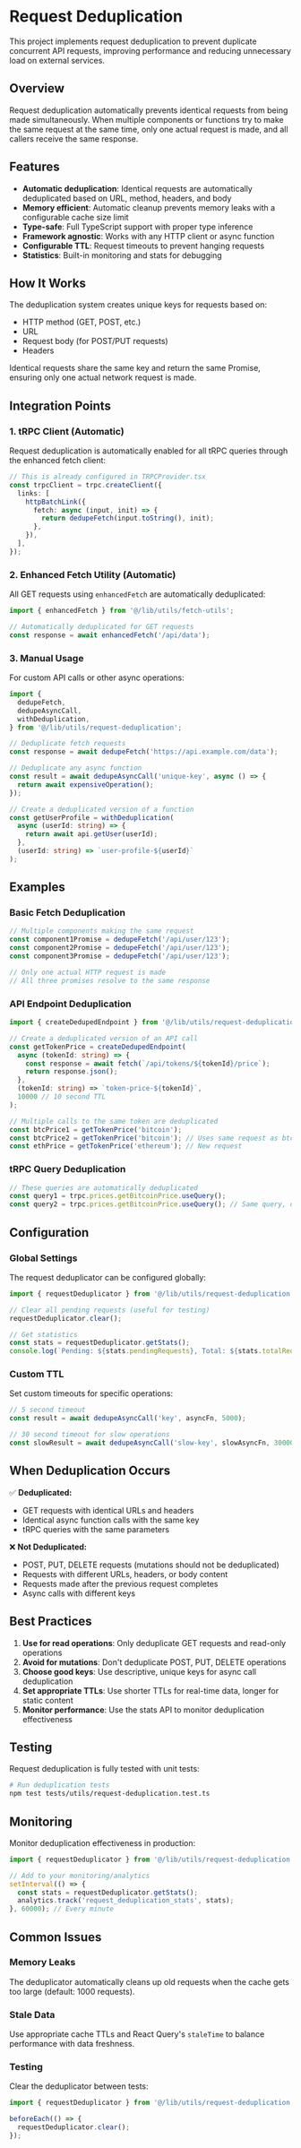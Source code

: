 # Request Deduplication

This project implements request deduplication to prevent duplicate concurrent API requests, improving performance and reducing unnecessary load on external services.

## Overview

Request deduplication automatically prevents identical requests from being made simultaneously. When multiple components or functions try to make the same request at the same time, only one actual request is made, and all callers receive the same response.

## Features

- **Automatic deduplication**: Identical requests are automatically deduplicated based on URL, method, headers, and body
- **Memory efficient**: Automatic cleanup prevents memory leaks with a configurable cache size limit
- **Type-safe**: Full TypeScript support with proper type inference
- **Framework agnostic**: Works with any HTTP client or async function
- **Configurable TTL**: Request timeouts to prevent hanging requests
- **Statistics**: Built-in monitoring and stats for debugging

## How It Works

The deduplication system creates unique keys for requests based on:

- HTTP method (GET, POST, etc.)
- URL
- Request body (for POST/PUT requests)
- Headers

Identical requests share the same key and return the same Promise, ensuring only one actual network request is made.

## Integration Points

### 1. tRPC Client (Automatic)

Request deduplication is automatically enabled for all tRPC queries through the enhanced fetch client:

```typescript
// This is already configured in TRPCProvider.tsx
const trpcClient = trpc.createClient({
  links: [
    httpBatchLink({
      fetch: async (input, init) => {
        return dedupeFetch(input.toString(), init);
      },
    }),
  ],
});
```

### 2. Enhanced Fetch Utility (Automatic)

All GET requests using `enhancedFetch` are automatically deduplicated:

```typescript
import { enhancedFetch } from '@/lib/utils/fetch-utils';

// Automatically deduplicated for GET requests
const response = await enhancedFetch('/api/data');
```

### 3. Manual Usage

For custom API calls or other async operations:

```typescript
import {
  dedupeFetch,
  dedupeAsyncCall,
  withDeduplication,
} from '@/lib/utils/request-deduplication';

// Deduplicate fetch requests
const response = await dedupeFetch('https://api.example.com/data');

// Deduplicate any async function
const result = await dedupeAsyncCall('unique-key', async () => {
  return await expensiveOperation();
});

// Create a deduplicated version of a function
const getUserProfile = withDeduplication(
  async (userId: string) => {
    return await api.getUser(userId);
  },
  (userId: string) => `user-profile-${userId}`
);
```

## Examples

### Basic Fetch Deduplication

```typescript
// Multiple components making the same request
const component1Promise = dedupeFetch('/api/user/123');
const component2Promise = dedupeFetch('/api/user/123');
const component3Promise = dedupeFetch('/api/user/123');

// Only one actual HTTP request is made
// All three promises resolve to the same response
```

### API Endpoint Deduplication

```typescript
import { createDedupedEndpoint } from '@/lib/utils/request-deduplication';

// Create a deduplicated version of an API call
const getTokenPrice = createDedupedEndpoint(
  async (tokenId: string) => {
    const response = await fetch(`/api/tokens/${tokenId}/price`);
    return response.json();
  },
  (tokenId: string) => `token-price-${tokenId}`,
  10000 // 10 second TTL
);

// Multiple calls to the same token are deduplicated
const btcPrice1 = getTokenPrice('bitcoin');
const btcPrice2 = getTokenPrice('bitcoin'); // Uses same request as btcPrice1
const ethPrice = getTokenPrice('ethereum'); // New request
```

### tRPC Query Deduplication

```typescript
// These queries are automatically deduplicated
const query1 = trpc.prices.getBitcoinPrice.useQuery();
const query2 = trpc.prices.getBitcoinPrice.useQuery(); // Same query, deduplicated
```

## Configuration

### Global Settings

The request deduplicator can be configured globally:

```typescript
import { requestDeduplicator } from '@/lib/utils/request-deduplication';

// Clear all pending requests (useful for testing)
requestDeduplicator.clear();

// Get statistics
const stats = requestDeduplicator.getStats();
console.log(`Pending: ${stats.pendingRequests}, Total: ${stats.totalRequests}`);
```

### Custom TTL

Set custom timeouts for specific operations:

```typescript
// 5 second timeout
const result = await dedupeAsyncCall('key', asyncFn, 5000);

// 30 second timeout for slow operations
const slowResult = await dedupeAsyncCall('slow-key', slowAsyncFn, 30000);
```

## When Deduplication Occurs

✅ **Deduplicated:**

- GET requests with identical URLs and headers
- Identical async function calls with the same key
- tRPC queries with the same parameters

❌ **Not Deduplicated:**

- POST, PUT, DELETE requests (mutations should not be deduplicated)
- Requests with different URLs, headers, or body content
- Requests made after the previous request completes
- Async calls with different keys

## Best Practices

1. **Use for read operations**: Only deduplicate GET requests and read-only operations
2. **Avoid for mutations**: Don't deduplicate POST, PUT, DELETE operations
3. **Choose good keys**: Use descriptive, unique keys for async call deduplication
4. **Set appropriate TTLs**: Use shorter TTLs for real-time data, longer for static content
5. **Monitor performance**: Use the stats API to monitor deduplication effectiveness

## Testing

Request deduplication is fully tested with unit tests:

```bash
# Run deduplication tests
npm test tests/utils/request-deduplication.test.ts
```

## Monitoring

Monitor deduplication effectiveness in production:

```typescript
import { requestDeduplicator } from '@/lib/utils/request-deduplication';

// Add to your monitoring/analytics
setInterval(() => {
  const stats = requestDeduplicator.getStats();
  analytics.track('request_deduplication_stats', stats);
}, 60000); // Every minute
```

## Common Issues

### Memory Leaks

The deduplicator automatically cleans up old requests when the cache gets too large (default: 1000 requests).

### Stale Data

Use appropriate cache TTLs and React Query's `staleTime` to balance performance with data freshness.

### Testing

Clear the deduplicator between tests:

```typescript
import { requestDeduplicator } from '@/lib/utils/request-deduplication';

beforeEach(() => {
  requestDeduplicator.clear();
});
```

